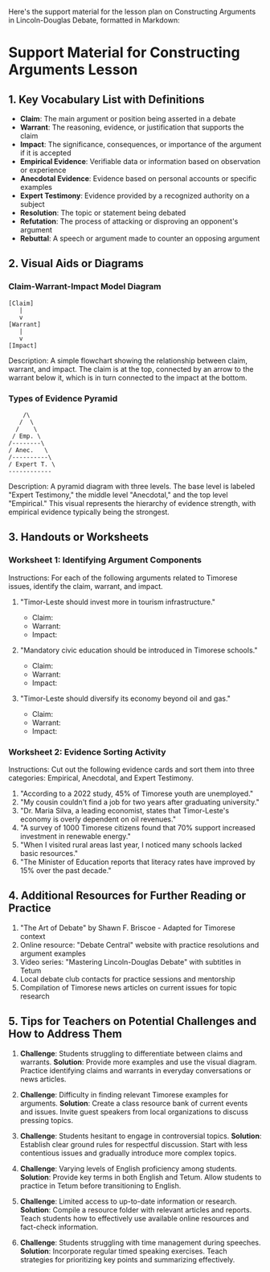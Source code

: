 Here's the support material for the lesson plan on Constructing Arguments in Lincoln-Douglas Debate, formatted in Markdown:

# Support Material for Constructing Arguments Lesson

## 1. Key Vocabulary List with Definitions

- **Claim**: The main argument or position being asserted in a debate
- **Warrant**: The reasoning, evidence, or justification that supports the claim
- **Impact**: The significance, consequences, or importance of the argument if it is accepted
- **Empirical Evidence**: Verifiable data or information based on observation or experience
- **Anecdotal Evidence**: Evidence based on personal accounts or specific examples
- **Expert Testimony**: Evidence provided by a recognized authority on a subject
- **Resolution**: The topic or statement being debated
- **Refutation**: The process of attacking or disproving an opponent's argument
- **Rebuttal**: A speech or argument made to counter an opposing argument

## 2. Visual Aids or Diagrams

### Claim-Warrant-Impact Model Diagram

```
[Claim]
   |
   v
[Warrant]
   |
   v
[Impact]
```

Description: A simple flowchart showing the relationship between claim, warrant, and impact. The claim is at the top, connected by an arrow to the warrant below it, which is in turn connected to the impact at the bottom.

### Types of Evidence Pyramid

```
    /\
   /  \
  /    \
 / Emp. \
/--------\
/ Anec.   \
/----------\
/ Expert T. \
------------
```

Description: A pyramid diagram with three levels. The base level is labeled "Expert Testimony," the middle level "Anecdotal," and the top level "Empirical." This visual represents the hierarchy of evidence strength, with empirical evidence typically being the strongest.

## 3. Handouts or Worksheets

### Worksheet 1: Identifying Argument Components

Instructions: For each of the following arguments related to Timorese issues, identify the claim, warrant, and impact.

1. "Timor-Leste should invest more in tourism infrastructure."
   - Claim:
   - Warrant:
   - Impact:

2. "Mandatory civic education should be introduced in Timorese schools."
   - Claim:
   - Warrant:
   - Impact:

3. "Timor-Leste should diversify its economy beyond oil and gas."
   - Claim:
   - Warrant:
   - Impact:

### Worksheet 2: Evidence Sorting Activity

Instructions: Cut out the following evidence cards and sort them into three categories: Empirical, Anecdotal, and Expert Testimony.

1. "According to a 2022 study, 45% of Timorese youth are unemployed."
2. "My cousin couldn't find a job for two years after graduating university."
3. "Dr. Maria Silva, a leading economist, states that Timor-Leste's economy is overly dependent on oil revenues."
4. "A survey of 1000 Timorese citizens found that 70% support increased investment in renewable energy."
5. "When I visited rural areas last year, I noticed many schools lacked basic resources."
6. "The Minister of Education reports that literacy rates have improved by 15% over the past decade."

## 4. Additional Resources for Further Reading or Practice

1. "The Art of Debate" by Shawn F. Briscoe - Adapted for Timorese context
2. Online resource: "Debate Central" website with practice resolutions and argument examples
3. Video series: "Mastering Lincoln-Douglas Debate" with subtitles in Tetum
4. Local debate club contacts for practice sessions and mentorship
5. Compilation of Timorese news articles on current issues for topic research

## 5. Tips for Teachers on Potential Challenges and How to Address Them

1. **Challenge**: Students struggling to differentiate between claims and warrants.
   **Solution**: Provide more examples and use the visual diagram. Practice identifying claims and warrants in everyday conversations or news articles.

2. **Challenge**: Difficulty in finding relevant Timorese examples for arguments.
   **Solution**: Create a class resource bank of current events and issues. Invite guest speakers from local organizations to discuss pressing topics.

3. **Challenge**: Students hesitant to engage in controversial topics.
   **Solution**: Establish clear ground rules for respectful discussion. Start with less contentious issues and gradually introduce more complex topics.

4. **Challenge**: Varying levels of English proficiency among students.
   **Solution**: Provide key terms in both English and Tetum. Allow students to practice in Tetum before transitioning to English.

5. **Challenge**: Limited access to up-to-date information or research.
   **Solution**: Compile a resource folder with relevant articles and reports. Teach students how to effectively use available online resources and fact-check information.

6. **Challenge**: Students struggling with time management during speeches.
   **Solution**: Incorporate regular timed speaking exercises. Teach strategies for prioritizing key points and summarizing effectively.
